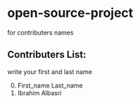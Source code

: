 # open-source-project
for contributers names

## Contributers List:

write your first and last name

0. First_name Last_name
1. Ibrahim Albasri
